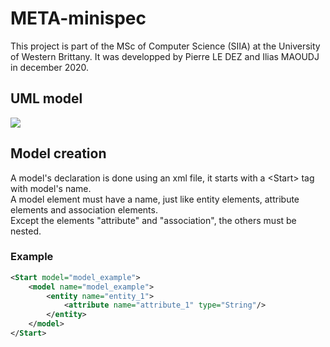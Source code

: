 # META-minispec

This project is part of the MSc of Computer Science (SIIA) at the University of Western Brittany. It was developped by Pierre LE DEZ and Ilias MAOUDJ in december 2020.

## UML model
<p><img src="http://www.plantuml.com/plantuml/png/RP7FJiCm3CRlUGfhHwHEErS8ROSTTW0XXhY7rcij4cUANS4OUtVQbQufwit-VL_ynrcBsgYDTqO-Y8ysMWy-S2Zg63o2nWOJHMfRXa_Y2WxMIQeKpefiL2EzDugx8l2UlX5MnbmLUB8Uowr3ZwnmDW3SWXps6jjgvZBO7aE93iuZsBAIdb9oQt8jewVZJ9cDI2Z8AWM-kZnn3h1ZnGfZbzklIIxjhFcOJwi2X4FhJfgOoJRtFrdM3px3-_bdXDiQSzeulZ7zIR98LQtP0onMo-NTOhXB3jW5X69wyjyuzid13k5eRd-J4-_OjtMFYGntVICX3H7Ebp_m78aL4_22R3rnzHg2wwWPddIB3VOfJ9yOKrE9K50i7FQnHwr3AMQDN3RU_G80" /></p>

## Model creation
A model's declaration is done using an xml file, it starts with a &lt;Start&gt; tag with model's name.  
A model element must have a name, just like entity elements, attribute elements and association elements.  
Except the elements "attribute" and "association", the others must be nested.

### Example

```xml
<Start model="model_example">
    <model name="model_example">
        <entity name="entity_1">
            <attribute name="attribute_1" type="String"/>
        </entity>
    </model>
</Start>
```
